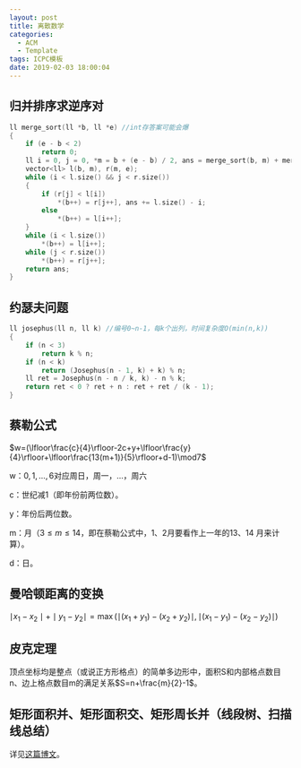 ```yaml
---
layout: post
title: 离散数学
categories:
  - ACM
  - Template
tags: ICPC模板
date: 2019-02-03 18:00:04
---
```

## 归并排序求逆序对
```cpp
ll merge_sort(ll *b, ll *e) //int存答案可能会爆
{
	if (e - b < 2)
		return 0;
	ll i = 0, j = 0, *m = b + (e - b) / 2, ans = merge_sort(b, m) + merge_sort(m, e);
	vector<ll> l(b, m), r(m, e);
	while (i < l.size() && j < r.size())
	{
		if (r[j] < l[i])
			*(b++) = r[j++], ans += l.size() - i;
		else
			*(b++) = l[i++];
	}
	while (i < l.size())
		*(b++) = l[i++];
	while (j < r.size())
		*(b++) = r[j++];
	return ans;
}
```
## 约瑟夫问题
```cpp
ll josephus(ll n, ll k) //编号0~n-1，每k个出列，时间复杂度O(min(n,k))
{
	if (n < 3)
		return k % n;
	if (n < k)
		return (Josephus(n - 1, k) + k) % n;
	ll ret = Josephus(n - n / k, k) - n % k;
	return ret < 0 ? ret + n : ret + ret / (k - 1);
}
```
## 蔡勒公式
$w=(\lfloor\frac{c}{4}\rfloor-2c+y+\lfloor\frac{y}{4}\rfloor+\lfloor\frac{13(m+1)}{5}\rfloor+d-1)\mod7$

w：$0,1,\ldots,6$对应周日，周一，$\ldots$，周六

c：世纪减1（即年份前两位数）。

y：年份后两位数。

m：月（$3\leq m\leq14$，即在蔡勒公式中，1、2月要看作上一年的13、14 月来计算）。

d：日。
## 曼哈顿距离的变换
$\mid x_1−x_2\mid +\mid y_1−y_2\mid=\max (\mid (x_1 + y_1)−(x_2 + y_2)\mid ,\mid (x_1 −y_1)−(x_2 −y_2)\mid )$
## 皮克定理
顶点坐标均是整点（或说正方形格点）的简单多边形中，面积S和内部格点数目n、边上格点数目m的满足关系$S=n+\frac{m}{2}-1$。
## 矩形面积并、矩形面积交、矩形周长并（线段树、扫描线总结）
详见[这篇博文](https://wu-kan.github.io/posts/acm/矩形面积并-矩形面积交-矩形周长并-线段树-扫描线总结)。
